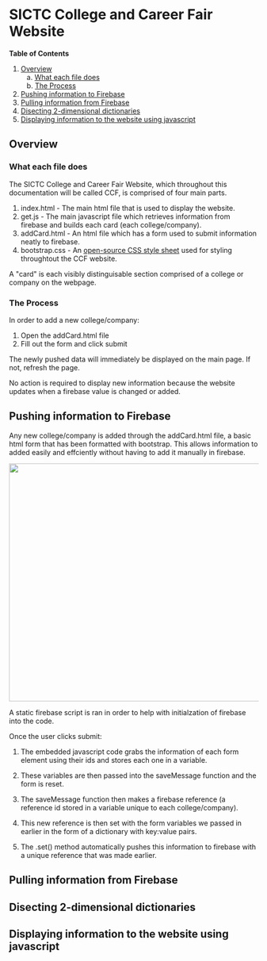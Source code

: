 # SICTC College and Career Fair Website

**Table of Contents**
1. [Overview](#overview)  
       &nbsp;&nbsp; a. [What each file does](#what-each-file-does)  
       &nbsp;&nbsp; b. [The Process](#the-process)
3. [Pushing information to Firebase](#pushing-information-to-firebase)
4. [Pulling information from Firebase](#pulling-information-from-firebase)
5. [Disecting 2-dimensional dictionaries](#disecting-2-dimensional-dictionaries)
6. [Displaying information to the website using javascript](#displaying-information-to-the-website-using-javascript)

## Overview

### What each file does

The SICTC College and Career Fair Website, which throughout this documentation will be called CCF, is comprised of four main parts.
  1. index.html - The main html file that is used to display the website.
  2. get.js - The main javascript file which retrieves information from firebase and builds each card (each college/company).
  3. addCard.html - An html file which has a form used to submit information neatly to firebase.
  4. bootstrap.css - An [open-source CSS style sheet](https://getbootstrap.com/) used for styling throughtout the CCF website.

A "card" is each visibly distinguisable section comprised of a college or company on the webpage.

### The Process

In order to add a new college/company:
  1. Open the addCard.html file
  2. Fill out the form and click submit

The newly pushed data will immediately be displayed on the main page. If not, refresh the page.

No action is required to display new information because the website updates when a firebase value is changed or added.

## Pushing information to Firebase

Any new college/company is added through the addCard.html file, a basic html form that has been formatted with bootstrap. This allows information to added easily and effciently without having to add it manually in firebase.

<img src="" width="640" height="480"></img>

A static firebase script is ran in order to help with initialzation of firebase into the code.

Once the user clicks submit:
  1. The embedded javascript code grabs the information of each form element using their ids and stores each one in a variable.


  2. These variables are then passed into the saveMessage function and the form is reset.


  3. The saveMessage function then makes a firebase reference (a reference id stored in a variable unique to each college/company).


  4. This new reference is then set with the form variables we passed in earlier in the form of a dictionary with key:value pairs.


  5. The .set() method automatically pushes this information to firebase with a unique reference that was made earlier.

## Pulling information from Firebase



## Disecting 2-dimensional dictionaries



## Displaying information to the website using javascript


